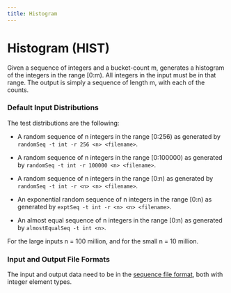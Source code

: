 ```yaml
---
title: Histogram
---
```


# Histogram (HIST)

Given a sequence of integers and a bucket-count m, generates a
histogram of the integers in the range [0:m).  All integers in the
input must be in that range.  The output is simply a sequence of
length m, with each of the counts.

### Default Input Distributions

The test distributions are the following:

- A random sequence of n integers in the range [0:256) 
as generated by `randomSeq -t int -r 256 <n> <filename>`.

- A random sequence of n integers in the range [0:100000) 
as generated by `randomSeq -t int -r 100000 <n> <filename>`.

- A random sequence of n integers in the range [0:n) 
as generated by `randomSeq -t int -r <n> <n> <filename>`.

- An exponential random sequence of n integers in the range [0:n)
as generated by `exptSeq -t int -r <n> <n> <filename>`.

- An almost equal sequence of n integers in the range [0:n)
as generated by `almostEqualSeq -t int <n>`.

For the large inputs n = 100 million, and for the small n = 10 million.

### Input and Output File Formats

The input and output data need to be in the [sequence file format](../fileFormats/sequence.html),
both with integer element types.
